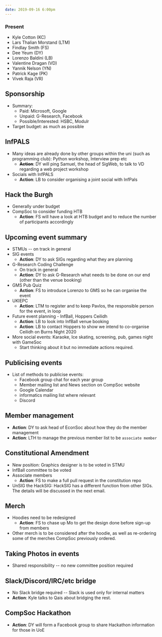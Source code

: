 ```yaml
---
date: 2019-09-16 6:00pm
---
```


### Present
- Kyle Cotton (KC)
- Lars Thalian Morstand (LTM)
- Findlay Smith (FS)
- Dee Yeum (DY)
- Lorenzo Baldini (LB)
- Valentine Dragan (VD)
- Yannik Nelson (YN)
- Patrick Kage (PK)
- Vivek Raja (VR)

## Sponsorship
- Summary:
  - Paid: Microsoft, Google
  - Unpaid: G-Research, Facebook
  - Possible/Interested: HSBC, Modulr
- Target budget: as much as possible

## InfPALS
- Many ideas are already done by other groups within the uni (such as programming club): Python workshop, Interview prep etc
  - ~~**Action**~~: DY will ping Samuel, the head of SigWeb, to talk to VD regarding a web project workshop
- Socials with InfPALS
  - **Action**: LB to consider organising a joint social with InfPals 

## Hack the Burgh
- Generally under budget
- CompSoc to consider funding HTB 
  - **Action**: FS will have a look at HTB budget and to reduce the number of participants accordingly 

## Upcoming event summary
- STMUs -- on track in general
- SIG events
  - **Action**: DY to ask SIGs regarding what they are planning 
- G-Research Coding Challenge
  - On track in general 
  - **Action**: DY to ask G-Research what needs to be done on our end (other than the venue booking)
- GMS Pub Quiz 
  - **Action**: FS to introduce Lorenzo to GMS so he can organise the event
- UKIEPC
  - **Action**: LTM to register and to keep Pavlos, the responsible person for the event, in loop 
- Future event planning - InfBall, Hoppers Ceilidh
  - **Action**: LB to look into InfBall venue booking
  - **Action**: LB to contact Hoppers to show we intend to co-organise Ceilidh on Burns Night 2020
- More social events: Karaoke, Ice skating, screening, pub, games night with GameSoc
  - Start thinking about it but no immediate actions required.

## Publicising events
- List of methods to publicise events:
  - Facebook group chat for each year group
  - Member mailing list and News section on CompSoc website  
  - Google Calendar
  - informatics mailing list where relevant
  - Discord

## Member management 
- **Action**: DY to ask head of EconSoc about how they do the member management
- **Action**: LTH to manage the previous member list to be `associate member`

## Constitutional Amendment
- New position: Graphics designer is to be voted in STMU
- InfBall committee to be voted 
- Associate members
  - **Action**: FS to make a full pull request in the constitution repo
- UnSIG the HackSIG: HackSIG has a different function from other SIGs. The details will be discussed in the next email.

## Merch 
- Hoodies need to be redesigned
  - **Action**: FS to chase up Mo to get the design done before sign-up from members
- Other merch is to be considered after the hoodie, as well as re-ordering some of the merches CompSoc previously ordered.

## Taking Photos in events 
 - Shared responsibility -- no new committee position required
 
## Slack/Discord/IRC/etc bridge
 - No Slack bridge required -- Slack is used only for internal matters 
 - **Action**: Kyle talks to Qais about bridging the rest.
 
## CompSoc Hackathon
 - **Action**: DY will form a Facebook group to share Hackathon information for those in UoE 
 
